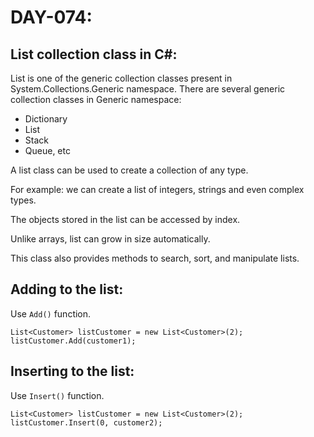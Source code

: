 # DAY-074:

## List collection class in C#:

List is one of the generic collection classes present in System.Collections.Generic namespace. There are several generic collection classes in Generic namespace:
- Dictionary
- List
- Stack
- Queue, etc

A list class can be used to create a collection of any type.

For example: we can create a list of integers, strings and even complex types.

The objects stored in the list can be accessed by index.

Unlike arrays, list can grow in size automatically.

This class also provides methods to search, sort, and manipulate lists.

## Adding to the list:

Use `Add()` function.

```
List<Customer> listCustomer = new List<Customer>(2);
listCustomer.Add(customer1);
```

## Inserting to the list:

Use `Insert()` function.

```
List<Customer> listCustomer = new List<Customer>(2);
listCustomer.Insert(0, customer2);
```